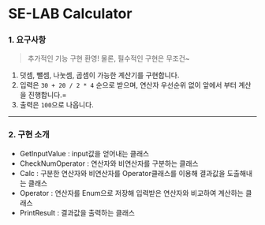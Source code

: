 # SE-LAB Calculator

### 1. 요구사항
> 추가적인 기능 구현 환영! 물론, 필수적인 구현은 무조건~
1. 덧셈, 뺄셈, 나눗셈, 곱셈이 가능한 계산기를 구현합니다.
2. 입력은 `30 + 20 / 2 * 4` 순으로 받으며, 연산자 우선순위 없이 앞에서 부터 계산을 진행합니다.=
3. 출력은 `100`으로 나옵니다.

---
###  2. 구현 소개
- GetInputValue : input값을 얻어내는 클래스
- CheckNumOperator : 연산자와 비연산자를 구분하는 클래스
- Calc : 구분한 연산자와 비연산자를 Operator클래스를 이용해 결과값을 도출해내는 클래스
- Operator : 연산자를 Enum으로 저장해 입력받은 연산자와 비교하여 계산하는 클래스
- PrintResult : 결과값을 출력하는 클래스
